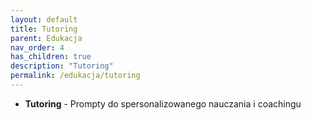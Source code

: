 ```yaml
---
layout: default
title: Tutoring
parent: Edukacja
nav_order: 4
has_children: true
description: "Tutoring"
permalink: /edukacja/tutoring
---
```

- **Tutoring** - Prompty do spersonalizowanego nauczania i coachingu